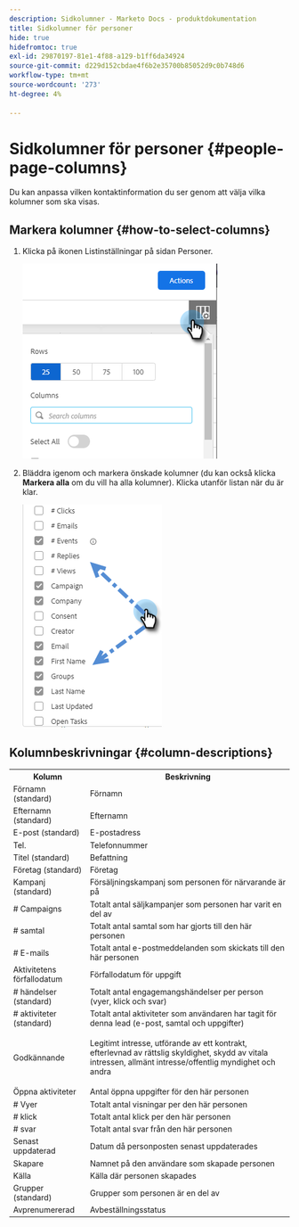 ```yaml
---
description: Sidkolumner - Marketo Docs - produktdokumentation
title: Sidkolumner för personer
hide: true
hidefromtoc: true
exl-id: 29870197-81e1-4f88-a129-b1ff6da34924
source-git-commit: d229d152cbdae4f6b2e35700b85052d9c0b748d6
workflow-type: tm+mt
source-wordcount: '273'
ht-degree: 4%

---
```


# Sidkolumner för personer {#people-page-columns}

Du kan anpassa vilken kontaktinformation du ser genom att välja vilka kolumner som ska visas.

## Markera kolumner {#how-to-select-columns}

1. Klicka på ikonen Listinställningar på sidan Personer.

   ![](assets/people-page-columns-1.png)

1. Bläddra igenom och markera önskade kolumner (du kan också klicka **Markera alla** om du vill ha alla kolumner). Klicka utanför listan när du är klar.

   ![](assets/people-page-columns-2.png)

## Kolumnbeskrivningar {#column-descriptions}

<table> 
 <colgroup> 
  <col> 
  <col> 
 </colgroup> 
 <tbody> 
  <tr> 
   <th>Kolumn</th> 
   <th>Beskrivning</th> 
  </tr> 
  <tr> 
   <td>Förnamn (standard)</td> 
   <td>Förnamn</td> 
  </tr> 
  <tr> 
   <td>Efternamn (standard)</td> 
   <td>Efternamn</td> 
  </tr> 
  <tr> 
   <td colspan="1">E-post (standard)</td> 
   <td colspan="1">E-postadress</td> 
  </tr> 
  <tr> 
   <td colspan="1">Tel.</td> 
   <td colspan="1">Telefonnummer</td> 
  </tr> 
  <tr> 
   <td colspan="1">Titel (standard)</td> 
   <td colspan="1">Befattning</td> 
  </tr> 
  <tr> 
   <td>Företag (standard)</td> 
   <td>Företag</td> 
  </tr> 
  <tr> 
   <td>Kampanj (standard)</td> 
   <td>Försäljningskampanj som personen för närvarande är på</td> 
  </tr> 
  <tr> 
   <td># Campaigns</td> 
   <td>Totalt antal säljkampanjer som personen har varit en del av</td> 
  </tr> 
  <tr> 
   <td># samtal</td> 
   <td>Totalt antal samtal som har gjorts till den här personen</td> 
  </tr> 
  <tr> 
   <td># E-mails</td> 
   <td>Totalt antal e-postmeddelanden som skickats till den här personen</td> 
  </tr> 
  <tr> 
   <td>Aktivitetens förfallodatum</td> 
   <td>Förfallodatum för uppgift</td> 
  </tr> 
  <tr> 
   <td># händelser (standard)</td> 
   <td>Totalt antal engagemangshändelser per person (vyer, klick och svar)</td> 
  </tr> 
  <tr> 
   <td># aktiviteter (standard)</td> 
   <td>Totalt antal aktiviteter som användaren har tagit för denna lead (e-post, samtal och uppgifter)</td> 
  </tr> 
  <tr> 
   <td>Godkännande</td> 
   <td><p>Legitimt intresse, utförande av ett kontrakt, efterlevnad av rättslig skyldighet, skydd av vitala intressen, allmänt intresse/offentlig myndighet och andra</p></td> 
  </tr> 
  <tr> 
   <td>Öppna aktiviteter</td> 
   <td>Antal öppna uppgifter för den här personen</td> 
  </tr> 
  <tr> 
   <td># Vyer</td> 
   <td>Totalt antal visningar per den här personen</td> 
  </tr> 
  <tr> 
   <td># klick</td> 
   <td>Totalt antal klick per den här personen</td> 
  </tr> 
  <tr> 
   <td># svar</td> 
   <td>Totalt antal svar från den här personen</td> 
  </tr> 
  <tr> 
   <td>Senast uppdaterad</td> 
   <td>Datum då personposten senast uppdaterades</td> 
  </tr> 
  <tr> 
   <td>Skapare</td> 
   <td>Namnet på den användare som skapade personen</td> 
  </tr> 
  <tr> 
   <td>Källa</td> 
   <td>Källa där personen skapades</td> 
  </tr> 
  <tr> 
   <td>Grupper (standard)</td> 
   <td>Grupper som personen är en del av</td> 
  </tr> 
  <tr> 
   <td colspan="1">Avprenumererad</td> 
   <td colspan="1">Avbeställningsstatus</td> 
  </tr> 
 </tbody> 
</table>
